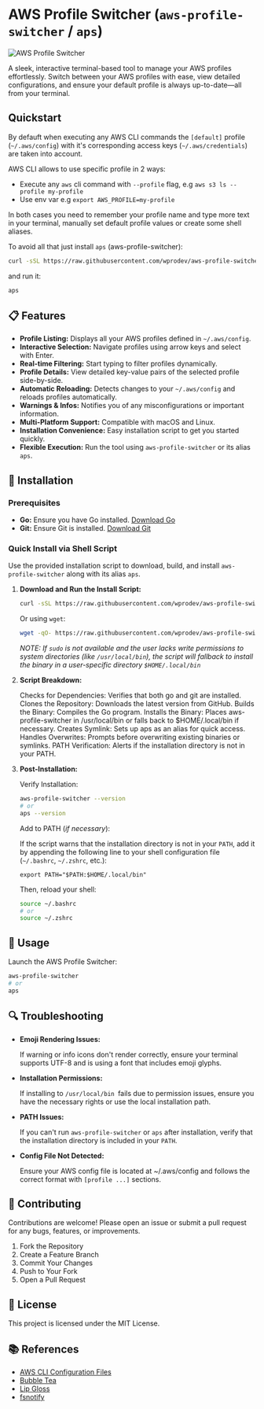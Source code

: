 # AWS Profile Switcher (`aws-profile-switcher` / `aps`)

![AWS Profile Switcher](https://img.shields.io/badge/AWS_Profile_Switcher-%F0%9F%93%A6-blue)

A sleek, interactive terminal-based tool to manage your AWS profiles effortlessly. Switch between your AWS profiles with ease, view detailed configurations, and ensure your default profile is always up-to-date—all from your terminal.

## Quickstart

By defauft when executing any AWS CLI commands the `[default]` profile (`~/.aws/config`) with it's corresponding access keys (`~/.aws/credentials`) are taken into account.

AWS CLI allows to use specific profile in 2 ways:
- Execute any `aws` cli command with `--profile` flag, e.g `aws s3 ls --profile my-profile`
- Use env var e.g `export AWS_PROFILE=my-profile`

In both cases you need to remember your profile name and type more text in your terminal, manually set default profile values or create some shell aliases.

To avoid all that just install `aps` (aws-profile-switcher):
```sh
curl -sSL https://raw.githubusercontent.com/wprodev/aws-profile-switcher/main/install_aws_profile_switcher.sh | sh
```
and run it:
```sh
aps
```

## 📋 Features

- **Profile Listing:** Displays all your AWS profiles defined in `~/.aws/config`.
- **Interactive Selection:** Navigate profiles using arrow keys and select with Enter.
- **Real-time Filtering:** Start typing to filter profiles dynamically.
- **Profile Details:** View detailed key-value pairs of the selected profile side-by-side.
- **Automatic Reloading:** Detects changes to your `~/.aws/config` and reloads profiles automatically.
- **Warnings & Infos:** Notifies you of any misconfigurations or important information.
- **Multi-Platform Support:** Compatible with macOS and Linux.
- **Installation Convenience:** Easy installation script to get you started quickly.
- **Flexible Execution:** Run the tool using `aws-profile-switcher` or its alias `aps`.

## 🚀 Installation

### Prerequisites

- **Go:** Ensure you have Go installed. [Download Go](https://go.dev/dl/)
- **Git:** Ensure Git is installed. [Download Git](https://git-scm.com/downloads)

### Quick Install via Shell Script

Use the provided installation script to download, build, and install `aws-profile-switcher` along with its alias `aps`.

1. **Download and Run the Install Script:**

    ```sh
    curl -sSL https://raw.githubusercontent.com/wprodev/aws-profile-switcher/main/install_aws_profile_switcher.sh | sh
    ```
    Or using `wget`:
    ```sh
    wget -qO- https://raw.githubusercontent.com/wprodev/aws-profile-switcher/main/install_aws_profile_switcher.sh | sh
    ```

    *NOTE: If `sudo` is not available and the user lacks write permissions to system directories (like `/usr/local/bin`), the script will fallback to install the binary in a user-specific directory `$HOME/.local/bin`*
2. **Script Breakdown:**

    Checks for Dependencies: Verifies that both go and git are installed.
    Clones the Repository: Downloads the latest version from GitHub.
    Builds the Binary: Compiles the Go program.
    Installs the Binary: Places aws-profile-switcher in /usr/local/bin or falls back to $HOME/.local/bin if necessary.
    Creates Symlink: Sets up aps as an alias for quick access.
    Handles Overwrites: Prompts before overwriting existing binaries or symlinks.
    PATH Verification: Alerts if the installation directory is not in your PATH.

3. **Post-Installation:**

    Verify Installation:

    ```sh
    aws-profile-switcher --version
    # or
    aps --version
    ```
    Add to PATH (*if necessary*):

    If the script warns that the installation directory is not in your `PATH`, add it by appending the following line to your shell configuration file (`~/.bashrc`, `~/.zshrc`, etc.):

    `export PATH="$PATH:$HOME/.local/bin"`

    Then, reload your shell:
      ```sh
      source ~/.bashrc
      # or
      source ~/.zshrc
      ```

## 🎯 Usage

  Launch the AWS Profile Switcher:
    
  ```sh
  aws-profile-switcher
  # or
  aps
  ```

## 🔍 Troubleshooting

  * **Emoji Rendering Issues:**
    
    If warning or info icons don't render correctly, ensure your terminal supports UTF-8 and is using a font that includes emoji glyphs.

  * **Installation Permissions:**
    
    If installing to `/usr/local/bin `fails due to permission issues, ensure you have the necessary rights or use the local installation path.

  * **PATH Issues:**
    
    If you can't run `aws-profile-switcher` or `aps` after installation, verify that the installation directory is included in your `PATH`.

  * **Config File Not Detected:**
    
    Ensure your AWS config file is located at ~/.aws/config and follows the correct format with `[profile ...]` sections.

## 🤝 Contributing

Contributions are welcome! Please open an issue or submit a pull request for any bugs, features, or improvements.

  1. Fork the Repository
  2. Create a Feature Branch
  3. Commit Your Changes
  4. Push to Your Fork
  5. Open a Pull Request

## 📄 License

This project is licensed under the MIT License.

## 📚 References

  - [AWS CLI Configuration Files](https://docs.aws.amazon.com/cli/latest/userguide/cli-configure-files.html)
  - [Bubble Tea](https://github.com/charmbracelet/bubbletea)
  - [Lip Gloss](https://github.com/charmbracelet/lipgloss)
  - [fsnotify](https://github.com/fsnotify/fsnotify)